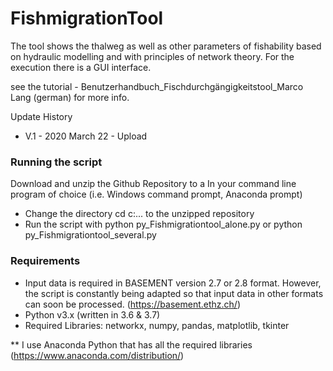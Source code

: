 # FishmigrationTool

The tool shows the thalweg as well as other parameters of fishability based on hydraulic modelling and with principles of network theory. For the execution there is a GUI interface.

see the tutorial - Benutzerhandbuch_Fischdurchgängigkeitstool_Marco Lang (german) for more info.

Update History
- V.1 - 2020 March 22 - Upload

### Running the script

Download and unzip the Github Repository to a In your command line program of choice (i.e. Windows command prompt, Anaconda prompt)

- Change the directory cd c:\... to the unzipped repository
- Run the script with python py_Fishmigrationtool_alone.py or python py_Fishmigrationtool_several.py

### Requirements

- Input data is required in BASEMENT version 2.7 or 2.8 format. However, the script is constantly being adapted so that input  data in other formats can soon be processed. (https://basement.ethz.ch/)
- Python v3.x (written in 3.6 & 3.7)
- Required Libraries: networkx, numpy, pandas, matplotlib, tkinter

** I use Anaconda Python that has all the required libraries (https://www.anaconda.com/distribution/)
